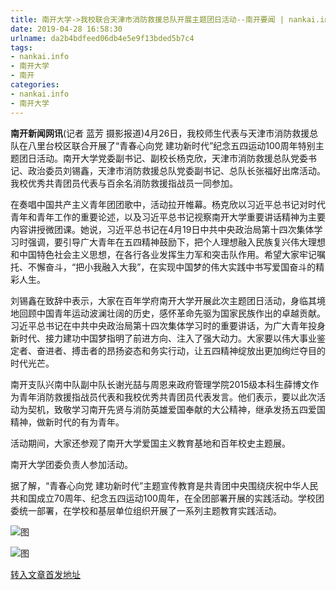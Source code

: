 ```yaml
---
title: 南开大学->我校联合天津市消防救援总队开展主题团日活动--南开要闻 | nankai.info
date: 2019-04-28 16:58:30
urlname: da2b4bdfeed06db4e5e9f13bded5b7c4
tags: 
- nankai.info
- 南开大学
- 南开
categories:
- nankai.info
- 南开大学
---
```


**南开新闻网讯**(记者 蓝芳 摄影报道)4月26日，我校师生代表与天津市消防救援总队在八里台校区联合开展了“青春心向党 建功新时代”纪念五四运动100周年特别主题团日活动。南开大学党委副书记、副校长杨克欣，天津市消防救援总队党委书记、政治委员刘锡鑫，天津市消防救援总队党委副书记、总队长张福好出席活动。我校优秀共青团员代表与百余名消防救援指战员一同参加。

在奏唱中国共产主义青年团团歌中，活动拉开帷幕。杨克欣以习近平总书记对时代青年和青年工作的重要论述，以及习近平总书记视察南开大学重要讲话精神为主要内容讲授微团课。她说，习近平总书记在4月19日中共中央政治局第十四次集体学习时强调，要引导广大青年在五四精神鼓励下，把个人理想融入民族复兴伟大理想和中国特色社会主义思想，在各行各业发挥生力军和突击队作用。希望大家牢记嘱托、不懈奋斗，“把小我融入大我”，在实现中国梦的伟大实践中书写爱国奋斗的精彩人生。

刘锡鑫在致辞中表示，大家在百年学府南开大学开展此次主题团日活动，身临其境地回顾中国青年运动波澜壮阔的历史，感怀革命先驱为国家民族作出的卓越贡献。习近平总书记在中共中央政治局第十四次集体学习时的重要讲话，为广大青年投身新时代、接力建功中国梦指明了前进方向、注入了强大动力。大家要以伟大事业鉴定者、奋进者、搏击者的昂扬姿态和务实行动，让五四精神绽放出更加绚烂夺目的时代光芒。

南开支队兴南中队副中队长谢光喆与周恩来政府管理学院2015级本科生薛博文作为青年消防救援指战员代表和我校优秀共青团员代表发言。他们表示，要以此次活动为契机，致敬学习南开先贤与消防英雄爱国奉献的大公精神，继承发扬五四爱国精神，做新时代的有为青年。

活动期间，大家还参观了南开大学爱国主义教育基地和百年校史主题展。

南开大学团委负责人参加活动。

据了解，“青春心向党 建功新时代”主题宣传教育是共青团中央围绕庆祝中华人民共和国成立70周年、纪念五四运动100周年，在全团部署开展的实践活动。学校团委统一部署，在学校和基层单位组织开展了一系列主题教育实践活动。

![图](http://news.nankai.edu.cn/pic/0/00/35/12/351270_622098.jpg)

![图](http://news.nankai.edu.cn/pic/0/00/35/12/351269_322698.jpg)

[转入文章首发地址](http://news.nankai.edu.cn/nkyw/system/2019/04/27/000447434.shtml)